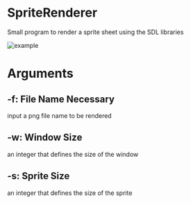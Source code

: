 # SpriteRenderer
Small program to render a sprite sheet using the SDL libraries

![example](https://user-images.githubusercontent.com/32118688/42975676-461c5722-8b72-11e8-82a5-c3350df5dd9d.gif)

# Arguments
## -f: File Name **Necessary**
input a png file name to be rendered 

## -w: Window Size
an integer that defines the size of the window

## -s: Sprite Size
an integer that defines the size of the sprite

